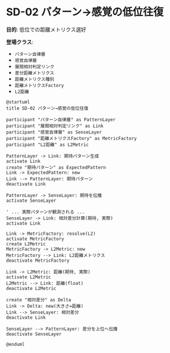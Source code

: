 # SD-02 パターン→感覚の低位往復

**目的**: 低位での距離メトリクス選好

**登場クラス**: 
- `パターン自律層`
- `感覚自律層`
- `層間相対判定リンク`
- `差分距離メトリクス`
- `距離メトリクス種別`
- `距離メトリクスFactory`
- `L2距離`

```plantuml
@startuml
title SD-02 パターン→感覚の低位往復

participant "パターン自律層" as PatternLayer
participant "層間相対判定リンク" as Link
participant "感覚自律層" as SenseLayer
participant "距離メトリクスFactory" as MetricFactory
participant "L2距離" as L2Metric

PatternLayer -> Link: 期待パターン生成
activate Link
create "期待パターン" as ExpectedPattern
Link -> ExpectedPattern: new
Link --> PatternLayer: 期待パターン
deactivate Link

PatternLayer -> SenseLayer: 期待を伝播
activate SenseLayer

' ... 実際パターンが観測される ...
SenseLayer -> Link: 相対差分計算(期待, 実際)
activate Link

Link -> MetricFactory: resolve(L2)
activate MetricFactory
create L2Metric
MetricFactory -> L2Metric: new
MetricFactory --> Link: L2距離メトリクス
deactivate MetricFactory

Link -> L2Metric: 距離(期待, 実際)
activate L2Metric
L2Metric --> Link: 距離(float)
deactivate L2Metric

create "相対差分" as Delta
Link -> Delta: new(大きさ=距離)
Link --> SenseLayer: 相対差分
deactivate Link

SenseLayer --> PatternLayer: 差分を上位へ伝播
deactivate SenseLayer

@enduml
```

